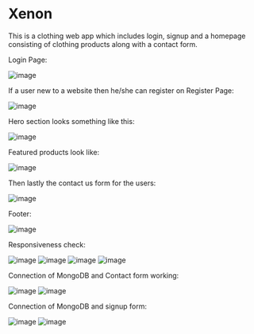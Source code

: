 # Xenon
This is a clothing web app which includes login, signup and a homepage consisting of clothing products along with a contact form.

Login Page:

![image](https://user-images.githubusercontent.com/78250517/182276729-f0bf3dce-6865-47db-9329-0afc25e0daea.png)

If a user new to a website then he/she can register on Register Page:

![image](https://user-images.githubusercontent.com/78250517/182276857-1e5c2f90-00fb-4e26-ab82-6483236e03c2.png)

Hero section looks something like this:

![image](https://user-images.githubusercontent.com/78250517/182276967-61d68b52-097c-467d-bc1f-7205b8c2ee5d.png)

Featured products look like:

![image](https://user-images.githubusercontent.com/78250517/182277058-295eed2c-20ce-4e6f-b922-1fca70049df6.png)

Then lastly the contact us form for the users:

![image](https://user-images.githubusercontent.com/78250517/182277101-2597aa6b-9a4a-437b-9039-a14a4e180c3b.png)

Footer:

![image](https://user-images.githubusercontent.com/78250517/182277152-c423a0f2-4cc1-4722-a080-199df5d7b882.png)

Responsiveness check:

![image](https://user-images.githubusercontent.com/78250517/182277558-48e74dfb-da57-4b90-bcf5-350c2646de63.png)
![image](https://user-images.githubusercontent.com/78250517/182277587-cf083393-dcfb-4693-bf9d-8a77908d2e1c.png)
![image](https://user-images.githubusercontent.com/78250517/182277617-f92b34aa-974d-459c-ba5a-8b7fbd1a3c31.png)
![image](https://user-images.githubusercontent.com/78250517/182277692-a3849c73-d89b-42fb-b4b3-365560dc451d.png)

Connection of MongoDB and Contact form working:

![image](https://user-images.githubusercontent.com/78250517/182279203-d3dee62e-7247-44f6-b11b-b6435e55f9fe.png)
![image](https://user-images.githubusercontent.com/78250517/182279119-f69870d4-b4c8-40d3-993b-7caf28500630.png)

Connection of MongoDB and signup form:

![image](https://user-images.githubusercontent.com/78250517/182279522-824a5b48-6fdb-44a9-bfd0-da3f7e4dbc34.png)
![image](https://user-images.githubusercontent.com/78250517/182279572-c27fa2ad-3943-4e5c-b46b-454b81d04681.png)


